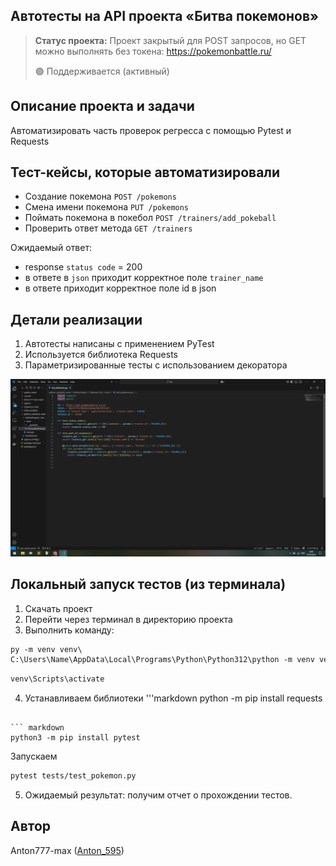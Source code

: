<h2>Автотесты на API проекта «Битва покемонов»</h2>

> **Статус проекта:**
> Проект закрытый для POST запросов, но GET можно выполнять без токена: https://pokemonbattle.ru/
> 
> 🟢 Поддерживается (активный) 

## Описание проекта и задачи
Автоматизировать часть проверок регресса с помощью Pytest и Requests

## Тест-кейсы, которые автоматизировали
* Создание покемона `POST /pokemons`
* Смена имени покемона `PUT /pokemons`
* Поймать покемона в покебол `POST /trainers/add_pokeball`
* Проверить ответ метода `GET /trainers`

Ожидаемый ответ: 
* response `status code` = 200
* в ответе в `json` приходит корректное поле `trainer_name`
* в ответе приходит корректное поле id в json

## Детали реализации

1. Автотесты написаны с применением PyTest
2. Используется библиотека Requests
3. Параметризированные тесты с использованием декоратора

![image](https://raw.githubusercontent.com/Anton777-max/python_autotests/refs/heads/main/test_pokemons.png.png)

## Локальный запуск тестов (из терминала)
1. Скачать проект
2. Перейти через терминал в директорию проекта
3. Выполнить команду:



``` markdown
py -m venv venv\
C:\Users\Name\AppData\Local\Programs\Python\Python312\python -m venv venv\
```

``` markdown
venv\Scripts\activate
```

4. Устанавливаем библиотеки
'''markdown
python -m pip install requests
```

``` markdown
python3 -m pip install pytest
```

Запускаем
``` markdown
pytest tests/test_pokemon.py
```


5. Ожидаемый результат: получим отчет о прохождении тестов.


## Автор

Anton777-max ([Anton_595](https://t.me/Anton_595))
